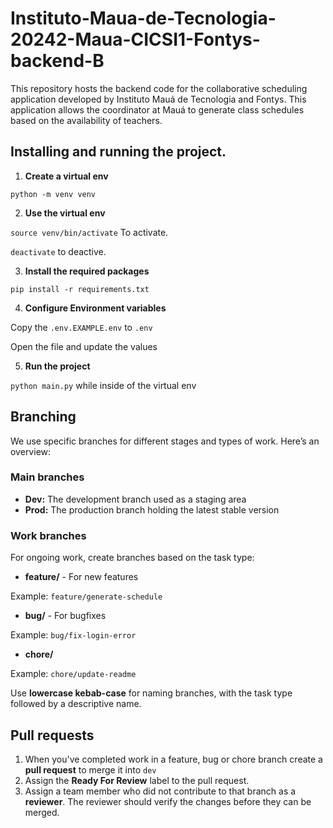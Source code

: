 # Instituto-Maua-de-Tecnologia-20242-Maua-CICSI1-Fontys-backend-B
This repository hosts the backend code for the collaborative scheduling application developed by Instituto Mauá de Tecnologia and Fontys. This application allows the coordinator at Mauá to generate class schedules based on the availability of teachers.

## Installing and running the project.
1. **Create a virtual env**

`python -m venv venv`

2. **Use the virtual env**

`source venv/bin/activate` To activate.

`deactivate` to deactive.

3. **Install the required packages**

`pip install -r requirements.txt`

4. **Configure Environment variables**

Copy the `.env.EXAMPLE.env` to `.env` 

Open the file and update the values

5. **Run the project**

`python main.py` while inside of the virtual env

## Branching
We use specific branches for different stages and types of work. Here’s an overview:

### Main branches
- **Dev:** The development branch used as a staging area
- **Prod:**  The production branch holding the latest stable version

### Work branches
For ongoing work, create branches based on the task type:

- **feature/** - For new features

Example: `feature/generate-schedule`
- **bug/** - For bugfixes

Example: `bug/fix-login-error`
- **chore/**

Example: `chore/update-readme`

Use **lowercase kebab-case** for naming branches, with the task type followed by a descriptive name.

## Pull requests
1. When you've completed work in a feature, bug or chore branch create a **pull request** to merge it into `dev`
2. Assign the **Ready For Review** label to the pull request.
3. Assign a team member who did not contribute to that branch as a **reviewer**. The reviewer should verify the changes before they can be merged.

